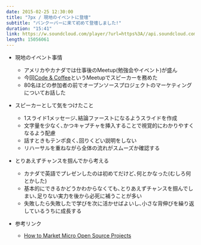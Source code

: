 ```yaml
---
date: 2015-02-25 12:30:00
title: "7px / 現地のイベントに登壇"
subtitle: "バンクーバーに来て初めて登壇しました!"
duration: "15:41"
link: https://w.soundcloud.com/player/?url=https%3A//api.soundcloud.com/tracks/211416681&amp;color=ff5500&amp;auto_play=false&amp;hide_related=false&amp;show_comments=true&amp;show_user=true&amp;show_reposts=false
length: 15056061
---
```


* 現地のイベント事情
  * アメリカやカナダでは仕事後のMeetup(勉強会やイベント)が盛ん
  * 今回<a href="http://www.meetup.com/Code-Coffee-Vancouver/events/220412978/" target="_blank">Code & Coffee</a>というMeetupでスピーカーを務めた
  * 80名ほどの参加者の前でオープンソースプロジェクトのマーケティングについてお話した

* スピーカーとして気をつけたこと
  * 1スライド1メッセージ､結論ファーストになるようスライドを作成
  * 文字量を少なく､かつキャプチャを挿入することで視覚的にわかりやすくなるよう配慮
  * 話すときもテンポ良く､回りくどい説明をしない
  * リハーサルを重ねながら全体の流れがスムーズか確認する

* とりあえずチャンスを掴んでから考える
  * カナダで英語でプレゼンしたのは初めてだけど､何とかなった(むしろ何とかした)
  * 基本的にできるかどうかわからなくても､とりあえずチャンスを掴んでしまい､足りない実力を後から必死に補うことが多い
  * 失敗したら失敗したで学びを次に活かせばよいし､小さな背伸びを繰り返しているうちに成長する

* 参考リンク
  * <a href="https://medium.com/@ellekasai/how-to-market-micro-open-source-projects-703f03c71061" target="_blank">How to Market Micro Open Source Projects</a>
